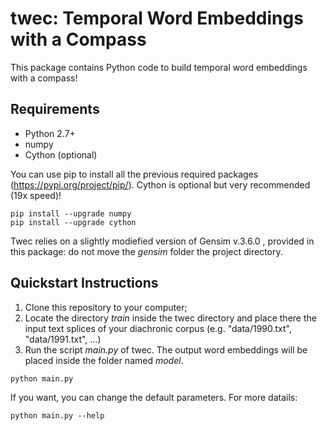 # twec: Temporal Word Embeddings with a Compass

This package contains Python code to build temporal word embeddings with a compass!

## Requirements

* Python 2.7+
* numpy
* Cython (optional)

You can use pip to install all the previous required packages (https://pypi.org/project/pip/). Cython is optional but very recommended (19x speed)!
```
pip install --upgrade numpy
pip install --upgrade cython
```
Twec relies on a slightly modiefied version of Gensim v.3.6.0 , provided in this package: do not move the *gensim* folder the project directory.

## Quickstart Instructions

1. Clone this repository to your computer;
2. Locate the directory *train* inside the twec directory and place there the input text splices of your diachronic corpus (e.g. "data/1990.txt", "data/1991.txt", ...)
3. Run the script *main.py* of twec. The output word embeddings will be placed inside the folder named *model*.
```
python main.py
```
If you want, you can change the default parameters. For more datails:
```
python main.py --help
```

